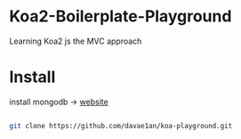 # Koa2-Boilerplate-Playground

Learning Koa2 js the MVC approach

# Install

install mongodb -> [website](https://www.mongodb.com/download-center?jmp=nav#community)

```bash

git clone https://github.com/davae1an/koa-playground.git
```